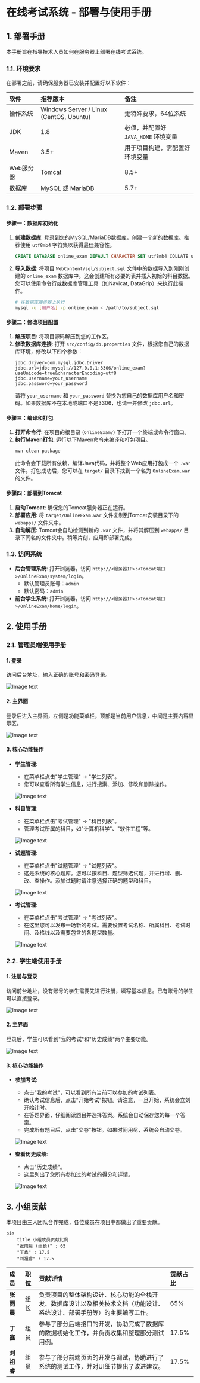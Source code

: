 # 在线考试系统 - 部署与使用手册

## 1. 部署手册

本手册旨在指导技术人员如何在服务器上部署在线考试系统。

### 1.1. 环境要求

在部署之前，请确保服务器已安装并配置好以下软件：

| 软件 | 推荐版本 | 备注 |
| :--- | :--- | :--- |
| 操作系统 | Windows Server / Linux (CentOS, Ubuntu) | 无特殊要求，64位系统 |
| JDK | 1.8 | 必须，并配置好 `JAVA_HOME` 环境变量 |
| Maven | 3.5+ | 用于项目构建，需配置好环境变量 |
| Web服务器 | Tomcat | 8.5+ | 需配置好 `CATALINA_HOME` 环境变量 |
| 数据库 | MySQL 或 MariaDB | 5.7+ | 推荐使用MySQL |

### 1.2. 部署步骤

#### 步骤一：数据库初始化
1.  **创建数据库**: 登录到您的MySQL/MariaDB数据库，创建一个新的数据库。推荐使用 `utf8mb4` 字符集以获得最佳兼容性。
    ```sql
    CREATE DATABASE online_exam DEFAULT CHARACTER SET utf8mb4 COLLATE utf8mb4_unicode_ci;
    ```
2.  **导入数据**: 将项目 `WebContent/sql/subject.sql` 文件中的数据导入到刚刚创建的 `online_exam` 数据库中。这会创建所有必要的表并插入初始的科目数据。您可以使用命令行或数据库管理工具（如Navicat, DataGrip）来执行此操作。
    ```bash
    # 在数据库服务器上执行
    mysql -u [用户名] -p online_exam < /path/to/subject.sql
    ```

#### 步骤二：修改项目配置
1.  **解压项目**: 将项目源码解压到您的工作区。
2.  **修改数据库连接**: 打开 `src/config/db.properties` 文件，根据您自己的数据库环境，修改以下四个参数：
    ```properties
    jdbc.driver=com.mysql.jdbc.Driver
    jdbc.url=jdbc:mysql://127.0.0.1:3306/online_exam?useUnicode=true&characterEncoding=utf8
    jdbc.username=your_username
    jdbc.password=your_password
    ```
    请将 `your_username` 和 `your_password` 替换为您自己的数据库用户名和密码。如果数据库不在本地或端口不是3306，也请一并修改 `jdbc.url`。

#### 步骤三：编译和打包
1.  **打开命令行**: 在项目的根目录 (`OnlineExam/`) 下打开一个终端或命令行窗口。
2.  **执行Maven打包**: 运行以下Maven命令来编译和打包项目。
    ```bash
    mvn clean package
    ```
    此命令会下载所有依赖，编译Java代码，并将整个Web应用打包成一个 `.war` 文件。打包成功后，您可以在 `target/` 目录下找到一个名为 `OnlineExam.war` 的文件。

#### 步骤四：部署到Tomcat
1.  **启动Tomcat**: 确保您的Tomcat服务器正在运行。
2.  **部署应用**: 将 `target/OnlineExam.war` 文件复制到Tomcat安装目录下的 `webapps/` 文件夹中。
3.  **自动解压**: Tomcat会自动检测到新的 `.war` 文件，并将其解压到 `webapps/` 目录下同名的文件夹中。稍等片刻，应用即部署完成。

### 1.3. 访问系统
- **后台管理系统**: 打开浏览器，访问 `http://<服务器IP>:<Tomcat端口>/OnlineExam/system/login`。
    - 默认管理员账号：`admin`
    - 默认密码：`admin`
- **前台学生系统**: 打开浏览器，访问 `http://<服务器IP>:<Tomcat端口>/OnlineExam/home/login`。

## 2. 使用手册

### 2.1. 管理员端使用手册

#### 1. 登录
访问后台地址，输入正确的账号和密码登录。

![Image text](https://github.com/CeciliaElf/OnlineExam/blob/cb25a3efe8fffbeff9fd3da1d64573725be4e152/ScreenShots/00.png)

#### 2. 主界面
登录后进入主界面，左侧是功能菜单栏，顶部是当前用户信息，中间是主要内容显示区。

![Image text](https://github.com/CeciliaElf/OnlineExam/blob/cb25a3efe8fffbeff9fd3da1d64573725be4e152/ScreenShots/01.png)

#### 3. 核心功能操作
- **学生管理**:
    - 在菜单栏点击"学生管理" -> "学生列表"。
    - 您可以查看所有学生信息，进行搜索、添加、修改和删除操作。
    
    ![Image text](https://github.com/CeciliaElf/OnlineExam/blob/cb25a3efe8fffbeff9fd3da1d64573725be4e152/ScreenShots/03.png)

- **科目管理**:

    - 在菜单栏点击"考试管理" -> "科目列表"。
    - 管理考试所属的科目，如"计算机科学"、"软件工程"等。

    ![Image text](https://github.com/CeciliaElf/OnlineExam/blob/cb25a3efe8fffbeff9fd3da1d64573725be4e152/ScreenShots/04.png)

- **试题管理**:
    - 在菜单栏点击"试题管理" -> "试题列表"。
    - 这是系统的核心题库。您可以按科目、题型筛选试题，并进行增、删、改、查操作。添加试题时请注意选择正确的题型和科目。

    ![Image text](https://github.com/CeciliaElf/OnlineExam/blob/cb25a3efe8fffbeff9fd3da1d64573725be4e152/ScreenShots/02.png)

- **考试管理**:

    - 在菜单栏点击"考试管理" -> "考试列表"。
    - 在这里您可以发布一场新的考试。需要设置考试名称、所属科目、考试时间、及格线以及需要包含的各题型数量。

    ![Image text](https://github.com/CeciliaElf/OnlineExam/blob/cb25a3efe8fffbeff9fd3da1d64573725be4e152/ScreenShots/05.png)

### 2.2. 学生端使用手册

#### 1. 注册与登录
访问前台地址，没有账号的学生需要先进行注册，填写基本信息。已有账号的学生可以直接登录。

![Image text](https://github.com/CeciliaElf/OnlineExam/blob/cb25a3efe8fffbeff9fd3da1d64573725be4e152/ScreenShots/06.png)

#### 2. 主界面
登录后，学生可以看到"我的考试"和"历史成绩"两个主要功能。

![Image text](https://github.com/CeciliaElf/OnlineExam/blob/cb25a3efe8fffbeff9fd3da1d64573725be4e152/ScreenShots/07.png)

#### 3. 核心功能操作
- **参加考试**:
    - 点击"我的考试"，可以看到所有当前可以参加的考试列表。
    - 确认考试信息后，点击"开始考试"按钮。请注意，一旦开始，系统会立刻开始计时。
    - 在答题界面，仔细阅读题目并选择答案。系统会自动保存您的每一个答案。
    - 完成所有题目后，点击"交卷"按钮。如果时间用尽，系统会自动交卷。
    
    ![Image text](https://github.com/CeciliaElf/OnlineExam/blob/cb25a3efe8fffbeff9fd3da1d64573725be4e152/ScreenShots/08.png)
    
- **查看历史成绩**:
    
    - 点击"历史成绩"。
    - 这里列出了您所有参加过的考试的得分和详情。
    
    ![Image text](https://github.com/CeciliaElf/OnlineExam/blob/cb25a3efe8fffbeff9fd3da1d64573725be4e152/ScreenShots/09.png)

## 3. 小组贡献

本项目由三人团队合作完成，各位成员在项目中都做出了重要贡献。

```mermaid
pie
    title 小组成员贡献比例
    "张雨晨 (组长)" : 65
    "丁鑫" : 17.5
    "刘祖睿" : 17.5
```

| 成员 | 职位 | 贡献详情 | 贡献占比 |
| :--- | :--- | :--- | :--- |
| **张雨晨** | 组长 | 负责项目的整体架构设计、核心功能的全栈开发、数据库设计以及相关技术文档（功能设计、系统设计、部署手册等）的主要编写工作。 | 65% |
| **丁鑫** | 组员 | 参与了部分后端接口的开发，协助完成了数据库的数据初始化工作，并负责收集和整理部分测试用例。 | 17.5% |
| **刘祖睿** | 组员 | 参与了部分前端页面的开发与调试，协助进行了系统的测试工作，并对UI细节提出了改进建议。 | 17.5% |
